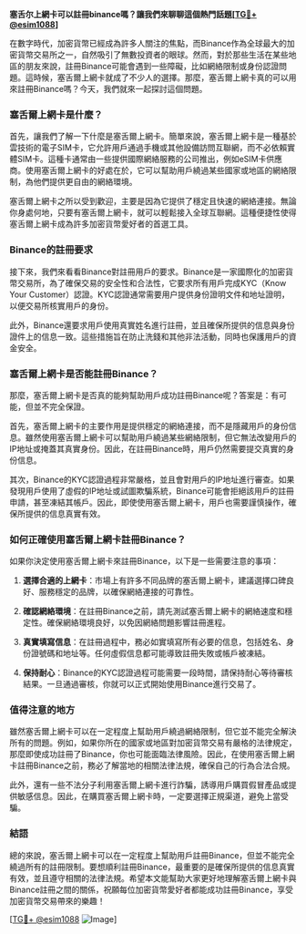 **塞舌尔上網卡可以註冊binance嗎？讓我們來聊聊這個熱門話題[[TG💪+ @esim1088](https://t.me/s/esim1088)]**

在數字時代，加密貨幣已經成為許多人關注的焦點，而Binance作為全球最大的加密貨幣交易所之一，自然吸引了無數投資者的眼球。然而，對於那些生活在某些地區的朋友來說，註冊Binance可能會遇到一些障礙，比如網絡限制或身份認證問題。這時候，塞舌爾上網卡就成了不少人的選擇。那麼，塞舌爾上網卡真的可以用來註冊Binance嗎？今天，我們就來一起探討這個問題。

### 塞舌爾上網卡是什麼？

首先，讓我們了解一下什麼是塞舌爾上網卡。簡單來說，塞舌爾上網卡是一種基於雲技術的電子SIM卡，它允許用戶通過手機或其他設備訪問互聯網，而不必依賴實體SIM卡。這種卡通常由一些提供國際網絡服務的公司推出，例如eSIM卡供應商。使用塞舌爾上網卡的好處在於，它可以幫助用戶繞過某些國家或地區的網絡限制，為他們提供更自由的網絡環境。

塞舌爾上網卡之所以受到歡迎，主要是因為它提供了穩定且快速的網絡連接。無論你身處何地，只要有塞舌爾上網卡，就可以輕鬆接入全球互聯網。這種便捷性使得塞舌爾上網卡成為許多加密貨幣愛好者的首選工具。

### Binance的註冊要求

接下來，我們來看看Binance對註冊用戶的要求。Binance是一家國際化的加密貨幣交易所，為了確保交易的安全性和合法性，它要求所有用戶完成KYC（Know Your Customer）認證。KYC認證通常需要用户提供身份證明文件和地址證明，以便交易所核實用戶的身份。

此外，Binance還要求用戶使用真實姓名進行註冊，並且確保所提供的信息與身份證件上的信息一致。這些措施旨在防止洗錢和其他非法活動，同時也保護用戶的資金安全。

### 塞舌爾上網卡是否能註冊Binance？

那麼，塞舌爾上網卡是否真的能夠幫助用戶成功註冊Binance呢？答案是：有可能，但並不完全保證。

首先，塞舌爾上網卡的主要作用是提供穩定的網絡連接，而不是隱藏用戶的身份信息。雖然使用塞舌爾上網卡可以幫助用戶繞過某些網絡限制，但它無法改變用戶的IP地址或掩蓋其真實身份。因此，在註冊Binance時，用戶仍然需要提交真實的身份信息。

其次，Binance的KYC認證過程非常嚴格，並且會對用戶的IP地址進行審查。如果發現用戶使用了虛假的IP地址或試圖欺騙系統，Binance可能會拒絕該用戶的註冊申請，甚至凍結其帳戶。因此，即使使用塞舌爾上網卡，用戶也需要謹慎操作，確保所提供的信息真實有效。

### 如何正確使用塞舌爾上網卡註冊Binance？

如果你決定使用塞舌爾上網卡來註冊Binance，以下是一些需要注意的事項：

1. **選擇合適的上網卡**：市場上有許多不同品牌的塞舌爾上網卡，建議選擇口碑良好、服務穩定的品牌，以確保網絡連接的可靠性。
   
2. **確認網絡環境**：在註冊Binance之前，請先測試塞舌爾上網卡的網絡速度和穩定性。確保網絡環境良好，以免因網絡問題影響註冊進程。

3. **真實填寫信息**：在註冊過程中，務必如實填寫所有必要的信息，包括姓名、身份證號碼和地址等。任何虛假信息都可能導致註冊失敗或帳戶被凍結。

4. **保持耐心**：Binance的KYC認證過程可能需要一段時間，請保持耐心等待審核結果。一旦通過審核，你就可以正式開始使用Binance進行交易了。

### 值得注意的地方

雖然塞舌爾上網卡可以在一定程度上幫助用戶繞過網絡限制，但它並不能完全解決所有的問題。例如，如果你所在的國家或地區對加密貨幣交易有嚴格的法律規定，那麼即使成功註冊了Binance，你也可能面臨法律風險。因此，在使用塞舌爾上網卡註冊Binance之前，務必了解當地的相關法律法規，確保自己的行為合法合規。

此外，還有一些不法分子利用塞舌爾上網卡進行詐騙，誘導用戶購買假冒產品或提供敏感信息。因此，在購買塞舌爾上網卡時，一定要選擇正規渠道，避免上當受騙。

### 結語

總的來說，塞舌爾上網卡可以在一定程度上幫助用戶註冊Binance，但並不能完全繞過所有的註冊限制。要想順利註冊Binance，最重要的是確保所提供的信息真實有效，並且遵守相關的法律法規。希望本文能幫助大家更好地理解塞舌爾上網卡與Binance註冊之間的關係，祝願每位加密貨幣愛好者都能成功註冊Binance，享受加密貨幣交易帶來的樂趣！

[[TG💪+ @esim1088](https://t.me/s/esim1088) ![Image](https://i.postimg.cc/4NQfJmqS/Snipaste-2025-05-13-00-14-12.png)]